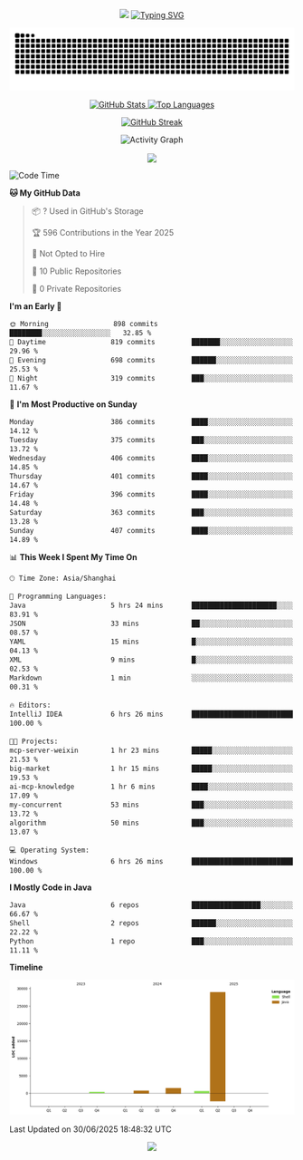 <!-- -->

<p align="center">
<img src="https://capsule-render.vercel.app/api?type=waving&color=timeGradient&height=300&&section=header&text=HI%20THEME!&fontSize=90&fontAlign=50&fontAlignY=30&desc=I%20am%20AlfonsoKevin!&descAlign=50&descSize=30&descAlignY=60&animation=twinkling" />
    <a align="center" href="https://www.kaijavademo.top/"><img src="https://readme-typing-svg.demolab.com?font=Fira+Code&center=true&pause=1000&width=435&lines=Welcome+to+my+GitHub+profile+page!;%E6%AC%A2%E8%BF%8E%E6%9D%A5%E5%88%B0%E6%88%91%E7%9A%84GitHub%E4%B8%BB%E9%A1%B5%EF%BC%81" alt="Typing SVG" height=200 /> </a>
</p>
 <p align="center"><img src="https://raw.githubusercontent.com/AlfonsoKevin/AlfonsoKevin/output/github-contribution-grid-snake.svg"></p>

</p>


<p align="center" >
  <a href="https://github.com/AlfonsoKevin">  
    <img src="https://github-readme-stats.vercel.app/api/?username=AlfonsoKevin&layout=compact&border_radius=20" width="400"  alt="GitHub Stats" />
  </a>
  <a href="https://www.kaijavademo.top/">
    <img src="https://github-readme-stats.vercel.app/api/top-langs/?username=AlfonsoKevin&layout=compact&border_radius=20" width=400 alt="Top Languages"/>
  </a>
</p>


<p align="center">
    <a href="https://github.com/AlfonsoKevin">
    <img src="https://streak-stats.demolab.com?user=AlfonsoKevin&theme=transparent&hide_border=false%C2%A0%C2%A0%E5%81%87&short_numbers=false%C2%A0%C2%A0%E5%81%87&card_width=595&card_height=234" height="400"  alt="GitHub Streak" />
    </a>
</p>



<p align="center">
    <img width="800" src="https://github-readme-activity-graph.vercel.app/graph?username=AlfonsoKevin&theme=github-compact&hide_border=true&area=true&from=2024-06-01&to=2024-12-31&grid=false&custom_title=Activity%20Graph" alt="Activity Graph" title="Activity Graph" />
</p> 




<p align="center">
	<img align="center" src="https://skillicons.dev/icons?i=idea,java,mysql,redis,spring,rocket,html,css,js,react,linux,py,c,clion,docker,md,stackoverflow&theme=light" />    
</p>


<!--START_SECTION:waka-->
![Code Time](http://img.shields.io/badge/Code%20Time-130%20hrs%2021%20mins-blue)

**🐱 My GitHub Data** 

> 📦 ? Used in GitHub's Storage 
 > 
> 🏆 596 Contributions in the Year 2025
 > 
> 🚫 Not Opted to Hire
 > 
> 📜 10 Public Repositories 
 > 
> 🔑 0 Private Repositories 
 > 
**I'm an Early 🐤** 

```text
🌞 Morning                898 commits         ████████░░░░░░░░░░░░░░░░░   32.85 % 
🌆 Daytime                819 commits         ███████░░░░░░░░░░░░░░░░░░   29.96 % 
🌃 Evening                698 commits         ██████░░░░░░░░░░░░░░░░░░░   25.53 % 
🌙 Night                  319 commits         ███░░░░░░░░░░░░░░░░░░░░░░   11.67 % 
```
📅 **I'm Most Productive on Sunday** 

```text
Monday                   386 commits         ████░░░░░░░░░░░░░░░░░░░░░   14.12 % 
Tuesday                  375 commits         ███░░░░░░░░░░░░░░░░░░░░░░   13.72 % 
Wednesday                406 commits         ████░░░░░░░░░░░░░░░░░░░░░   14.85 % 
Thursday                 401 commits         ████░░░░░░░░░░░░░░░░░░░░░   14.67 % 
Friday                   396 commits         ████░░░░░░░░░░░░░░░░░░░░░   14.48 % 
Saturday                 363 commits         ███░░░░░░░░░░░░░░░░░░░░░░   13.28 % 
Sunday                   407 commits         ████░░░░░░░░░░░░░░░░░░░░░   14.89 % 
```


📊 **This Week I Spent My Time On** 

```text
🕑︎ Time Zone: Asia/Shanghai

💬 Programming Languages: 
Java                     5 hrs 24 mins       █████████████████████░░░░   83.91 % 
JSON                     33 mins             ██░░░░░░░░░░░░░░░░░░░░░░░   08.57 % 
YAML                     15 mins             █░░░░░░░░░░░░░░░░░░░░░░░░   04.13 % 
XML                      9 mins              █░░░░░░░░░░░░░░░░░░░░░░░░   02.53 % 
Markdown                 1 min               ░░░░░░░░░░░░░░░░░░░░░░░░░   00.31 % 

🔥 Editors: 
IntelliJ IDEA            6 hrs 26 mins       █████████████████████████   100.00 % 

🐱‍💻 Projects: 
mcp-server-weixin        1 hr 23 mins        █████░░░░░░░░░░░░░░░░░░░░   21.53 % 
big-market               1 hr 15 mins        █████░░░░░░░░░░░░░░░░░░░░   19.53 % 
ai-mcp-knowledge         1 hr 6 mins         ████░░░░░░░░░░░░░░░░░░░░░   17.09 % 
my-concurrent            53 mins             ███░░░░░░░░░░░░░░░░░░░░░░   13.72 % 
algorithm                50 mins             ███░░░░░░░░░░░░░░░░░░░░░░   13.07 % 

💻 Operating System: 
Windows                  6 hrs 26 mins       █████████████████████████   100.00 % 
```

**I Mostly Code in Java** 

```text
Java                     6 repos             █████████████████░░░░░░░░   66.67 % 
Shell                    2 repos             ██████░░░░░░░░░░░░░░░░░░░   22.22 % 
Python                   1 repo              ███░░░░░░░░░░░░░░░░░░░░░░   11.11 % 
```



**Timeline**

![Lines of Code chart](https://raw.githubusercontent.com/AlfonsoKevin/AlfonsoKevin/main/assets/bar_graph.png)


 Last Updated on 30/06/2025 18:48:32 UTC
<!--END_SECTION:waka-->

<p align="center">
    <a href="https://github.com/AlfonsoKevin"></a><img src="https://img.shields.io/badge/GitHub-grey?logo=github" />
</p>
